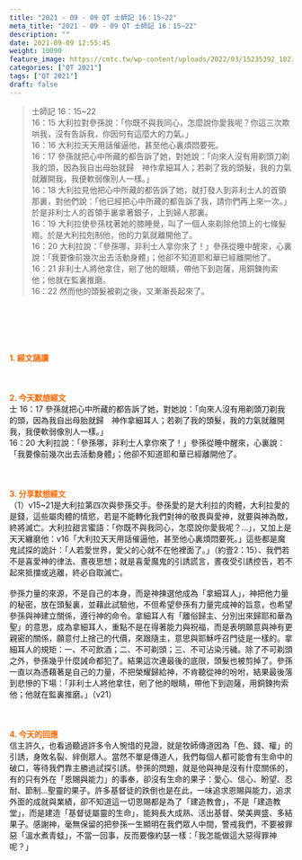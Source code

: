 ```yaml
---
title: "2021 - 09 - 09 QT 士師記 16：15~22"
meta_title: "2021 - 09 - 09 QT 士師記 16：15~22"
description: ""
date: 2021-09-09 12:55:45
weight: 10090
feature_image: https://cmtc.tw/wp-content/uploads/2022/03/15235392_10211799862337740_180693556567566654_o-1.webp
categories: ["QT 2021"]
tags: ["QT 2021"]
draft: false
---
```


<blockquote>士師記 16：15~22<br />
16：15 大利拉對參孫說：「你既不與我同心，怎麼說你愛我呢？你這三次欺哄我，沒有告訴我，你因何有這麼大的力氣。」<br />
16：16 大利拉天天用話催逼他，甚至他心裏煩悶要死。<br />
16：17 參孫就把心中所藏的都告訴了她，對她說：「向來人沒有用剃頭刀剃我的頭，因為我自出母胎就歸　神作拿細耳人；若剃了我的頭髮，我的力氣就離開我，我便軟弱像別人一樣。」<br />
16：18 大利拉見他把心中所藏的都告訴了她，就打發人到非利士人的首領那裏，對他們說：「他已經把心中所藏的都告訴了我，請你們再上來一次。」於是非利士人的首領手裏拿著銀子，上到婦人那裏。<br />
16：19 大利拉使參孫枕著她的膝睡覺，叫了一個人來剃除他頭上的七條髮綹。於是大利拉剋制他，他的力氣就離開他了。<br />
16：20 大利拉說：「參孫哪，非利士人拿你來了！」參孫從睡中醒來，心裏說：「我要像前幾次出去活動身體」；他卻不知道耶和華已經離開他了。<br />
16：21 非利士人將他拿住，剜了他的眼睛，帶他下到迦薩，用銅鍊拘索他；他就在監裏推磨。<br />
16：22 然而他的頭髮被剃之後，又漸漸長起來了。</blockquote><br />
&nbsp;<br />
<br />
&nbsp;<br />
<br />
<span style="color: #ff6600;"><strong>1. </strong><strong>經文誦讀</strong></span><br />
<br />
<span style="color: #ff6600;"><strong> </strong></span><br />
<br />
<span style="color: #ff6600;"><strong>2. 今天默想</strong><strong>經文<br />
</strong></span>士 16：17 參孫就把心中所藏的都告訴了她，對她說：「向來人沒有用剃頭刀剃我的頭，因為我自出母胎就歸　神作拿細耳人；若剃了我的頭髮，我的力氣就離開我，我便軟弱像別人一樣。」<br />
16：20 大利拉說：「參孫哪，非利士人拿你來了！」參孫從睡中醒來，心裏說：「我要像前幾次出去活動身體」；他卻不知道耶和華已經離開他了。<br />
<br />
&nbsp;<br />
<br />
<span style="color: #ff6600;"><strong>3. 分享默想經文<br />
</strong></span>（1）v15~21是大利拉第四次與參孫交手。參孫愛的是大利拉的肉體，大利拉愛的是錢，這些屬肉體的情慾，若是不能轉化我們對神的敬畏與愛神，就要與神為敵，終將滅亡。大利拉甜言蜜語：「你既不與我同心，怎麼說你愛我呢？…」，又加上是天天纏磨他：v16「大利拉天天用話催逼他，甚至他心裏煩悶要死。」這些都是魔鬼試探的詭計：「人若愛世界，愛父的心就不在他裡面了。」（約壹2：15）、我們若不是喜愛神的律法、晝夜思想；就是喜愛魔鬼的引誘謊言，晝夜受引誘控告，若不起來抵擋或逃離，終必自取滅亡。<br />
<br />
參孫力量的來源，不是自己的本身，而是神揀選他成為「拿細耳人」，神把他力量的秘密，放在頭髮裏，並藉此試驗他，不但希望參孫有力量完成神的旨意，也希望參孫與神建立關係，遵行神的命令。拿細耳人有「離俗歸主、分別出來歸耶和華為聖」的意思，成為拿細耳人，重點不是在得著能力與祝福，而是表明願意與神有更親密的關係，願意付上捨己的代價，來跟隨主，意思與耶穌呼召門徒是一樣的。拿細耳人的規矩：一、不可飲酒；二、不可剃頭；三、不可沾染污穢。除了不可剃頭之外，參孫幾乎什麼誡命都犯了。結果這次連最後的底限，頭髮也被剪掉了。參孫一直以為憑藉著是自己的力量，不把榮耀歸給神，不肯聽從神的吩咐，結果最後落到悲慘的下場：「非利士人將他拿住，剜了他的眼睛，帶他下到迦薩，用銅鍊拘索他；他就在監裏推磨。」（v21）<br />
<br />
&nbsp;<br />
<br />
<span style="color: #ff6600;"><strong>4. 今天的回應<br />
</strong></span>信主許久，也看過聽過許多令人惋惜的見證，就是牧師傳道因為「色、錢、權」的引誘，身敗名裂、絆倒眾人。當然不單是傳道人，我們每個人都可能會有生命中的破口，等待我們靠主勝過試探引誘。參孫的問題，就是他與神是沒有什麼關係的，有的只有外在「恩賜與能力」的事奉，卻沒有生命的果子：愛心、信心、盼望、忍耐、節制…聖靈的果子。許多基督徒的跌倒也是在此，一味追求恩賜與能力，追求外面的成就與業績，卻不知道這一切恩賜都是為了「建造教會」，不是「建造教堂」，而是建造「基督徒屬靈的生命」，能夠長大成熟、活出基督、榮美興盛、多結果子。感謝神，毫無保留的把參孫一生顯明在我們眾人中間，警戒我們，不要被罪惡「溫水煮青蛙」，不當一回事，反而要像約瑟一樣：「我怎能做這大惡得罪神呢？」<br />
<br />
&nbsp;
        